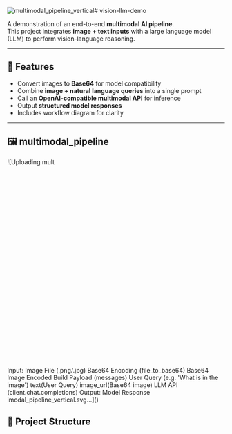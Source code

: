 ![multimodal_pipeline_vertical](https://github.com/user-attachments/assets/762b99d3-2b39-4e65-94de-b90eddd9cdb6)# vision-llm-demo

A demonstration of an end-to-end **multimodal AI pipeline**.  
This project integrates **image + text inputs** with a large language model (LLM) to perform vision-language reasoning.  

---

## 🚀 Features
- Convert images to **Base64** for model compatibility
- Combine **image + natural language queries** into a single prompt
- Call an **OpenAI-compatible multimodal API** for inference
- Output **structured model responses**
- Includes workflow diagram for clarity

---
## 🖼 multimodal_pipeline
![Uploading mult<?xml version="1.0" encoding="UTF-8" standalone="no"?>
<!DOCTYPE svg PUBLIC "-//W3C//DTD SVG 1.1//EN"
 "http://www.w3.org/Graphics/SVG/1.1/DTD/svg11.dtd">
<!-- Generated by graphviz version 2.43.0 (0)
 -->
<!-- Title: Multimodal_Image_Pipeline_Vertical Pages: 1 -->
<svg width="360pt" height="329pt"
 viewBox="0.00 0.00 360.00 329.06" xmlns="http://www.w3.org/2000/svg" xmlns:xlink="http://www.w3.org/1999/xlink">
<g id="graph0" class="graph" transform="scale(0.61 0.61) rotate(0) translate(4 533.74)">
<title>Multimodal_Image_Pipeline_Vertical</title>
<polygon fill="white" stroke="transparent" points="-4,4 -4,-533.74 584.3,-533.74 584.3,4 -4,4"/>
<!-- A -->
<g id="node1" class="node">
<title>A</title>
<ellipse fill="#e6f2ff" stroke="black" cx="141.69" cy="-511.74" rx="141.88" ry="18"/>
<text text-anchor="middle" x="141.69" y="-508.04" font-family="Times,serif" font-size="14.00">Input: Image File (.png/.jpg)</text>
</g>
<!-- B -->
<g id="node2" class="node">
<title>B</title>
<polygon fill="#f9f9f9" stroke="black" points="211.69,-457.74 71.69,-457.74 71.69,-419.74 211.69,-419.74 211.69,-457.74"/>
<text text-anchor="middle" x="141.69" y="-442.54" font-family="Times,serif" font-size="14.00">Base64 Encoding</text>
<text text-anchor="middle" x="141.69" y="-427.54" font-family="Times,serif" font-size="14.00">(file_to_base64)</text>
</g>
<!-- A&#45;&gt;B -->
<g id="edge1" class="edge">
<title>A&#45;&gt;B</title>
<path fill="none" stroke="black" d="M141.69,-493.55C141.69,-485.85 141.69,-476.56 141.69,-467.89"/>
<polygon fill="black" stroke="black" points="145.19,-467.76 141.69,-457.76 138.19,-467.76 145.19,-467.76"/>
</g>
<!-- C -->
<g id="node3" class="node">
<title>C</title>
<ellipse fill="#e6f2ff" stroke="black" cx="141.69" cy="-356.87" rx="119.68" ry="18"/>
<text text-anchor="middle" x="141.69" y="-353.17" font-family="Times,serif" font-size="14.00">Base64 Image Encoded</text>
</g>
<!-- B&#45;&gt;C -->
<g id="edge2" class="edge">
<title>B&#45;&gt;C</title>
<path fill="none" stroke="black" d="M141.69,-419.62C141.69,-409.5 141.69,-396.69 141.69,-385.37"/>
<polygon fill="black" stroke="black" points="145.19,-385.1 141.69,-375.1 138.19,-385.1 145.19,-385.1"/>
</g>
<!-- E -->
<g id="node5" class="node">
<title>E</title>
<polygon fill="#fff2cc" stroke="black" points="285.69,-294 171.69,-256 285.69,-218 399.69,-256 285.69,-294"/>
<text text-anchor="middle" x="285.69" y="-259.8" font-family="Times,serif" font-size="14.00">Build Payload</text>
<text text-anchor="middle" x="285.69" y="-244.8" font-family="Times,serif" font-size="14.00">(messages)</text>
</g>
<!-- C&#45;&gt;E -->
<g id="edge3" class="edge">
<title>C&#45;&gt;E</title>
<path fill="none" stroke="black" d="M166.12,-339.1C186.5,-325.1 216.09,-304.78 240.74,-287.86"/>
<polygon fill="black" stroke="black" points="242.97,-290.58 249.23,-282.03 239,-284.81 242.97,-290.58"/>
</g>
<!-- D -->
<g id="node4" class="node">
<title>D</title>
<ellipse fill="#e6ffe6" stroke="black" cx="429.69" cy="-356.87" rx="150.73" ry="26.74"/>
<text text-anchor="middle" x="429.69" y="-360.67" font-family="Times,serif" font-size="14.00">User Query</text>
<text text-anchor="middle" x="429.69" y="-345.67" font-family="Times,serif" font-size="14.00">(e.g. &#39;What is in the image&#39;)</text>
</g>
<!-- D&#45;&gt;E -->
<g id="edge4" class="edge">
<title>D&#45;&gt;E</title>
<path fill="none" stroke="black" d="M392.98,-330.67C374.02,-317.65 350.73,-301.66 330.69,-287.9"/>
<polygon fill="black" stroke="black" points="332.56,-284.93 322.33,-282.16 328.59,-290.7 332.56,-284.93"/>
</g>
<!-- F -->
<g id="node6" class="node">
<title>F</title>
<polygon fill="#f9f9f9" stroke="black" points="261.69,-182 123.69,-182 123.69,-146 261.69,-146 261.69,-182"/>
<text text-anchor="middle" x="192.69" y="-160.3" font-family="Times,serif" font-size="14.00">text(User Query)</text>
</g>
<!-- E&#45;&gt;F -->
<g id="edge5" class="edge">
<title>E&#45;&gt;F</title>
<path fill="none" stroke="black" d="M257.03,-227.26C244.39,-215.03 229.67,-200.79 217.51,-189.02"/>
<polygon fill="black" stroke="black" points="219.93,-186.49 210.31,-182.05 215.06,-191.52 219.93,-186.49"/>
</g>
<!-- G -->
<g id="node7" class="node">
<title>G</title>
<polygon fill="#f9f9f9" stroke="black" points="477.69,-182 279.69,-182 279.69,-146 477.69,-146 477.69,-182"/>
<text text-anchor="middle" x="378.69" y="-160.3" font-family="Times,serif" font-size="14.00">image_url(Base64 image)</text>
</g>
<!-- E&#45;&gt;G -->
<g id="edge6" class="edge">
<title>E&#45;&gt;G</title>
<path fill="none" stroke="black" d="M314.35,-227.26C326.99,-215.03 341.7,-200.79 353.87,-189.02"/>
<polygon fill="black" stroke="black" points="356.32,-191.52 361.07,-182.05 351.45,-186.49 356.32,-191.52"/>
</g>
<!-- H -->
<g id="node8" class="node">
<title>H</title>
<polygon fill="#ffe6e6" stroke="black" points="382.19,-110 189.19,-110 189.19,-72 382.19,-72 382.19,-110"/>
<text text-anchor="middle" x="285.69" y="-94.8" font-family="Times,serif" font-size="14.00">LLM API</text>
<text text-anchor="middle" x="285.69" y="-79.8" font-family="Times,serif" font-size="14.00">(client.chat.completions)</text>
</g>
<!-- F&#45;&gt;H -->
<g id="edge7" class="edge">
<title>F&#45;&gt;H</title>
<path fill="none" stroke="black" d="M215.2,-145.81C226.84,-136.93 241.25,-125.93 253.99,-116.2"/>
<polygon fill="black" stroke="black" points="256.26,-118.87 262.08,-110.02 252.01,-113.31 256.26,-118.87"/>
</g>
<!-- G&#45;&gt;H -->
<g id="edge8" class="edge">
<title>G&#45;&gt;H</title>
<path fill="none" stroke="black" d="M356.17,-145.81C344.53,-136.93 330.13,-125.93 317.38,-116.2"/>
<polygon fill="black" stroke="black" points="319.36,-113.31 309.29,-110.02 315.12,-118.87 319.36,-113.31"/>
</g>
<!-- I -->
<g id="node9" class="node">
<title>I</title>
<ellipse fill="#e6f2ff" stroke="black" cx="285.69" cy="-18" rx="125.38" ry="18"/>
<text text-anchor="middle" x="285.69" y="-14.3" font-family="Times,serif" font-size="14.00">Output: Model Response</text>
</g>
<!-- H&#45;&gt;I -->
<g id="edge9" class="edge">
<title>H&#45;&gt;I</title>
<path fill="none" stroke="black" d="M285.69,-71.72C285.69,-63.97 285.69,-54.79 285.69,-46.27"/>
<polygon fill="black" stroke="black" points="289.19,-46 285.69,-36 282.19,-46 289.19,-46"/>
</g>
</g>
</svg>
imodal_pipeline_vertical.svg…]()



## 📂 Project Structure


